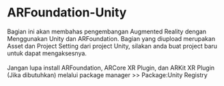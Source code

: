# ARFoundation-Unity

Bagian ini akan membahas pengembangan Augmented Reality dengan Menggunakan Unity dan ARFoundation. 
Bagian yang diupload merupakan Asset dan Project Setting dari project Unity, 
silakan anda buat project baru untuk dapat mengaksesnya.
<br/>
<br/>
Jangan lupa install ARFoundation, ARCore XR Plugin, dan ARKit XR Plugin (Jika dibutuhkan) melalui package manager >> Package:Unity Registry
